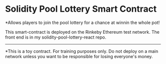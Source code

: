 # Solidity Pool Lottery Smart Contract
*Allows players to join the pool lottery for a chance at winnin the whole pot!

This smart-contract is deployed on the Rinkeby Ethereum test network. The front end is in my solidity-pool-lottery-react repo. 


-----
*This is a toy contract. For training purposes only. Do not deploy on a main network unless you want to be responsible for losing everyone's money.
